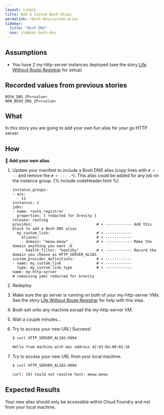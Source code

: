 ```yaml
---
layout: single
title: Add a Custom Bosh Alias
permalink: /bosh-dns/custom-alias
sidebar:
  title: "Bosh DNS"
  nav: sidebar-bosh-dns
---
```


## Assumptions
- You have 2 my-http-server instances deployed (see the story [Life Without
  Route Registrar](../route-registrar/life-without-rr) for setup)

## Recorded values from previous stories
```
BOSH_DNS_IP=<value>
NON_BOSH_DNS_IP=<value>
```

## What
In this story you are going to add your own fun alias for your go HTTP server.

## How

📝 **Add your own alias**

1. Update your manifest to include a Bosh DNS alias (copy lines with `# < ---` and remove the `# < --- .*`). This alias could be added
   for any job on the instance group.
   {% include codeHeader.html %}
    ```
    instance_groups:
    - azs:
      - z1
    instances: 2
    jobs:
    - name: route_registrar
      properties: { redacted for brevity }
    release: routing
    provides:                             # < ------------ Add this block to add a Bosh DNS alias
      my_custom_link:                     # < ------------
        aliases:                          # < ------------
        - domain: "meow.meow"             # < ------------ Make the domain anything you want :D
          health_filter: "healthy"        # < ------------ Record the domain you choose as HTTP_SERVER_ALIAS
    custom_provider_definitions:          # < ------------
    - name: my_custom_link                # < ------------
      type: my_custom_link_type           # < ------------
    name: my-http-server
    # remaining yaml redacted for brevity
    ```

1. Redeploy

1. Make sure the go server is running on both of your my-http-server VMs. See
   the story [Life Without Route Registrar](../route-registrar/life-without-rr)
   for help with this step.

1. Bosh ssh onto any machine _except_ the my-http-server VM.

1. Wait a couple minutes...

1. Try to access your new URL! Success!

    ```bash
    $ curl HTTP_SERVER_ALIAS:9994

    Hello from machine with mac address 42:01:0a:00:01:16
    ```

1. Try to access your new URL from your local machine.

    ```bash
    $ curl HTTP_SERVER_ALIAS:9994

    curl: (6) Could not resolve host: meow.meow
    ```

## Expected Results

Your new alias should only be accessible within Cloud Foundry and not from your
local machine.
